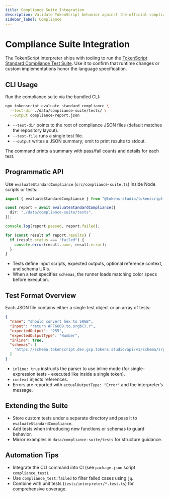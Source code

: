 ```yaml
---
title: Compliance Suite Integration
description: Validate TokenScript behavior against the official compliance tests.
sidebar_label: Compliance
---
```


# Compliance Suite Integration

The TokenScript interpreter ships with tooling to run the [TokenScript Standard Compliance Test Suite](https://github.com/tokens-studio/tokenscript-compliance-suite). Use it to confirm that runtime changes or custom implementations honor the language specification.

## CLI Usage

Run the compliance suite via the bundled CLI:

```bash
npx tokenscript evaluate_standard_compliance \
  --test-dir ./data/compliance-suite/tests/ \
  --output compliance-report.json
```

- `--test-dir` points to the root of compliance JSON files (default matches the repository layout).
- `--test-file` runs a single test file.
- `--output` writes a JSON summary; omit to print results to stdout.

The command prints a summary with pass/fail counts and details for each test.

## Programmatic API

Use `evaluateStandardCompliance` (`src/compliance-suite.ts`) inside Node scripts or tests:

```ts
import { evaluateStandardCompliance } from "@tokens-studio/tokenscript-interpreter";

const report = await evaluateStandardCompliance({
  dir: "./data/compliance-suite/tests",
});

console.log(report.passed, report.failed);

for (const result of report.results) {
  if (result.status === "failed") {
    console.error(result.name, result.error);
  }
}
```

- Tests define input scripts, expected outputs, optional reference context, and schema URIs.
- When a test specifies `schemas`, the runner loads matching color specs before execution.

## Test Format Overview

Each JSON file contains either a single test object or an array of tests:

```json
{
  "name": "should convert hex to SRGB",
  "input": "return #FF6600.to.srgb().r",
  "expectedOutput": "255",
  "expectedOutputType": "Number",
  "inline": true,
  "schemas": [
    "https://schema.tokenscript.dev.gcp.tokens.studio/api/v1/schema/srgb-color/0/"
  ]
}
```

- `inline: true` instructs the parser to use inline mode (for single-expression tests - executed like inside a single token).
- `context` injects references.
- Errors are reported with `actualOutputType: "Error"` and the interpreter’s message.

## Extending the Suite

- Store custom tests under a separate directory and pass it to `evaluateStandardCompliance`.
- Add tests when introducing new functions or schemas to guard behavior.
- Mirror examples in `data/compliance-suite/tests` for structure guidance.

## Automation Tips

- Integrate the CLI command into CI (see `package.json` script `compliance_test`).
- Use `compliance_test:failed` to filter failed cases using `jq`.
- Combine with unit tests (`tests/interpreter/*.test.ts`) for comprehensive coverage.
